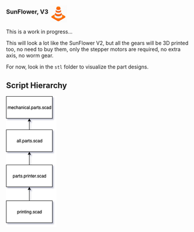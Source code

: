 ### SunFlower, V3 <img src="../../cone.png" alt="WiP" width="48" height="48" align="middle">
This is a work in progress...

This will look a lot like the SunFlower V2, but all the gears will be 3D printed too, no need to buy them, only the stepper motors are required, no extra axis, no worm gear.

For now, look in the `stl` folder to visualize the part designs.

## Script Hierarchy

![Hierarchy](./scad.relationship.01.png)

